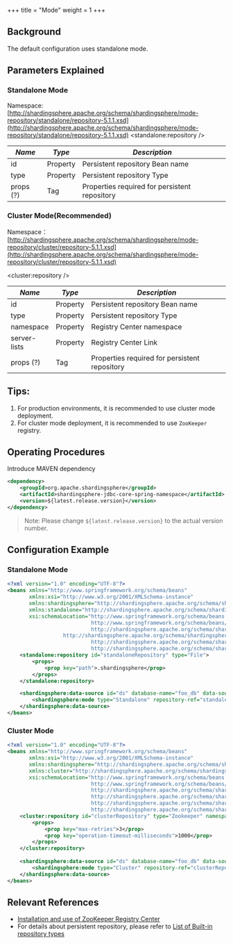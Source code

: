 +++
title = "Mode"
weight = 1
+++

## Background

The default configuration uses standalone mode.

## Parameters Explained

### Standalone Mode

Namespace:[http://shardingsphere.apache.org/schema/shardingsphere/mode-repository/standalone/repository-5.1.1.xsd](http://shardingsphere.apache.org/schema/shardingsphere/mode-repository/standalone/repository-5.1.1.xsd)
<standalone:repository />

| *Name*    | *Type*   | *Description*                                 |
| --------- | -------- | --------------------------------------------- |
| id        | Property | Persistent repository Bean name               |
| type      | Property | Persistent repository Type                    |
| props (?) |Tag       | Properties required for persistent repository |

### Cluster Mode(Recommended)

Namespace：[http://shardingsphere.apache.org/schema/shardingsphere/mode-repository/cluster/repository-5.1.1.xsd](http://shardingsphere.apache.org/schema/shardingsphere/mode-repository/cluster/repository-5.1.1.xsd)

<cluster:repository />

| *Name*        | *Type*   | *Description*                                 |
| ------------- | -------- | --------------------------------------------- |
| id            | Property | Persistent repository Bean name               |
| type          | Property | Persistent repository Type                    |
| namespace     | Property | Registry Center namespace                     |
| server-lists  | Property | Registry Center Link                          |
| props (?)     | Tag      | Properties required for persistent repository |

## Tips:

1. For production environments, it is recommended to use cluster mode deployment.
1. For cluster mode deployment, it is recommended to use `ZooKeeper` registry. 

## Operating Procedures

Introduce MAVEN dependency

```xml
<dependency>
    <groupId>org.apache.shardingsphere</groupId>
    <artifactId>shardingsphere-jdbc-core-spring-namespace</artifactId>
    <version>${latest.release.version}</version>
</dependency>
```

> Note: Please change `${latest.release.version}` to the actual version number.

## Configuration Example

### Standalone Mode

```xml
<?xml version="1.0" encoding="UTF-8"?>
<beans xmlns="http://www.springframework.org/schema/beans"
       xmlns:xsi="http://www.w3.org/2001/XMLSchema-instance"
       xmlns:shardingsphere="http://shardingsphere.apache.org/schema/shardingsphere/datasource"
       xmlns:standalone="http://shardingsphere.apache.org/schema/shardingsphere/mode-repository/standalone"
       xsi:schemaLocation="http://www.springframework.org/schema/beans
                           http://www.springframework.org/schema/beans/spring-beans.xsd
                           http://shardingsphere.apache.org/schema/shardingsphere/datasource
                  http://shardingsphere.apache.org/schema/shardingsphere/datasource/datasource.xsd
                           http://shardingsphere.apache.org/schema/shardingsphere/mode-repository/standalone
                           http://shardingsphere.apache.org/schema/shardingsphere/mode-repository/standalone/repository.xsd">
    <standalone:repository id="standaloneRepository" type="File">
        <props>
            <prop key="path">.shardingsphere</prop>
        </props>
    </standalone:repository>

    <shardingsphere:data-source id="ds" database-name="foo_db" data-source-names="..." rule-refs="..." >
        <shardingsphere:mode type="Standalone" repository-ref="standaloneRepository" overwrite="false" />
    </shardingsphere:data-source>
</beans>
``` 

### Cluster Mode

```xml
<?xml version="1.0" encoding="UTF-8"?>
<beans xmlns="http://www.springframework.org/schema/beans"
       xmlns:xsi="http://www.w3.org/2001/XMLSchema-instance"
       xmlns:shardingsphere="http://shardingsphere.apache.org/schema/shardingsphere/datasource"
       xmlns:cluster="http://shardingsphere.apache.org/schema/shardingsphere/mode-repository/cluster"
       xsi:schemaLocation="http://www.springframework.org/schema/beans
                           http://www.springframework.org/schema/beans/spring-beans.xsd
                           http://shardingsphere.apache.org/schema/shardingsphere/datasource
                           http://shardingsphere.apache.org/schema/shardingsphere/datasource/datasource.xsd
                           http://shardingsphere.apache.org/schema/shardingsphere/mode-repository/cluster
                           http://shardingsphere.apache.org/schema/shardingsphere/mode-repository/cluster/repository.xsd">
    <cluster:repository id="clusterRepository" type="Zookeeper" namespace="regCenter" server-lists="localhost:3182">
        <props>
            <prop key="max-retries">3</prop>
            <prop key="operation-timeout-milliseconds">1000</prop>
        </props>
    </cluster:repository>
    
    <shardingsphere:data-source id="ds" database-name="foo_db" data-source-names="..." rule-refs="...">
        <shardingsphere:mode type="Cluster" repository-ref="clusterRepository" overwrite="false" />
    </shardingsphere:data-source>
</beans>
``` 

## Relevant References

- [Installation and use of ZooKeeper Registry Center](https://zookeeper.apache.org/doc/r3.7.1/zookeeperStarted.html)
- For details about persistent repository, please refer to [List of Built-in repository types](/cn/user-manual/common-config/builtin-algorithm/metadata-repository/)
